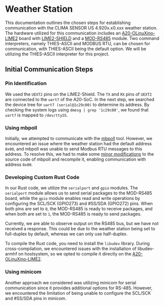 # Weather Station
This documentation outlines the chosen steps for establishing communication with the CLIMA SENSOR US 4.920x.x0.xxx weather station. 
The hardware utilized for this communication includes an [A20-OLinuXino-LIME2](https://www.olimex.com/Products/OLinuXino/A20/A20-OLinuXino-LIME2/open-source-hardware) board with [LIME2-SHIELD](https://www.olimex.com/Products/OLinuXino/A20/LIME2-SHIELD/open-source-hardware) and a [MOD-RS485](https://www.olimex.com/Products/Modules/Interface/MOD-RS485/open-source-hardware) module. 
Two command interpreters, namely THIES-ASCII and MODBUS RTU, can be chosen for communication, with THIES-ASCII being the default option. 
We will be utilizing the THIES-ASCII interpreter for this project.

## Initial Communication Steps

### Pin Identification
We used the `UEXT2` pins on the LIME2-Shield.
The `TX` and `RX` pins of `UEXT2` are connected to the `uart7` of the A20-SoC.
In the next step, we searched the device tree for `uart7 (serial@1c29c00)` to determine its address.
By checking the system logs using `dmesg | grep '1c29c00'`, we found that `uart7` is mapped to `/dev/ttyS5`.

### Using mbpoll
Initially, we attempted to communicate with the [mbpoll](https://github.com/epsilonrt/mbpoll) tool. 
However, we encountered an issue where the weather station had the default address `0x00`, and mbpoll was unable to send Modbus RTU messages to this address. 
To resolve this, we had to make some [minor modifications](https://github.com/epsilonrt/mbpoll/issues/39) to the source code of mbpoll and recompile it, enabling communication with address `0x00`.

### Developing Custom Rust Code

In our Rust code, we utilize the `serialport` and `gpio` modules. 
The `serialport` module allows us to send serial packages to the MOD-RS485 board, while the `gpio` module enables read and write operations by configuring the SCL/SCK (GPIO273) and #SS/SDA (GPIO272) pins. 
When both pins are set to `0`, the MOD-RS485 is ready to receive packages, and when both are set to `1`, the MOD-RS485 is ready to send packages.

Currently, we are able to observe output on the RS485 bus, but we have not received a response. This could be due to the weather station being set to full-duplex by default, whereas we can only use half-duplex.

To compile the Rust code, you need to install the `libudev` library. 
During cross-compilation, we encountered issues with the installation of libudev-armhf on hostsystem, so we opted to compile it directly on the [A20-OLinuXino-LIME2](https://www.olimex.com/Products/OLinuXino/A20/A20-OLinuXino-LIME2/open-source-hardware).

### Using minicom
Another approach we considered was utilizing minicom for serial communication since it provides additional options for RS-485. However, we encountered the limitation of being unable to configure the SCL/SCK and #SS/SDA pins in minicom.
